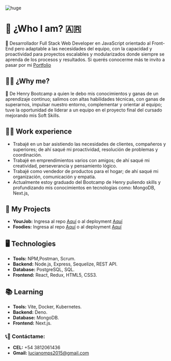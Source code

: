 ![huge](https://user-images.githubusercontent.com/95538929/177406022-2a845e5c-d3b2-4c86-ab2f-0ebb2b4bac25.gif)

# :boy: ¿Who I am? :argentina:
:large_orange_diamond: Desarrollador Full Stack Web Developer en JavaScript orientado al Front-End pero adaptable a las necesidades del equipo, con la capacidad y proactividad para proyectos escalables y modularizados donde siempre se aprenda de los procesos y resultados. Si querés conocerme más te invito a pasar por mi [Portfolio](hhtps://luciano-plaza.vercel.app)

## :man_student: ¿Why me?
:large_blue_diamond: De Henry Bootcamp a quien le debo mis conocimientos y ganas de un aprendizaje continuo; salimos con altas habilidades técnicas, con ganas de superarnos, impulsar nuestro entorno, complementar y orientar al equipo; tuve la oportunidad de liderar a un equipo en el proyecto final del cursado mejorando mis Soft Skills.

## :running_man: Work experience
- Trabajé en un bar asistiendo las necesidades de clientes, compañeros y superiores; de ahí saqué mi proactividad, resolución de problemas y coordinación.
- Trabajé en emprendimientos varios con amigos; de ahí saqué mi creatividad, perseverancia y pensamiento lógico.
- Trabajé como vendedor de productos para el hogar; de ahí saqué mi organización, comunicación y empatía.
- Actualmente estoy graduado del Bootcamp de Henry puliendo skills y profundizando mis conocimientos en tecnologías como: MongoDB, Next.js, 

## :rocket: My Projects
- __YourJob:__ Ingresa al repo [Aquí](https://github.com/Luciano-plaza/Your-Job) o al deployment [Aquí](http://your-job-seven.vercel.app)
- __Foodies:__ Ingresa al repo [Aquí](https://github.com/Luciano-plaza/PI-FOOD) o al deployment [Aquí](https://pi-food-liard.vercel.app)


## :desktop_computer: Technologies
- __Tools:__ NPM,Postman, Scrum.
- __Backend:__ Node.js, Express, Sequelize, REST API.
- __Database:__ PostgreSQL, SQL.
- __Frontend:__ React, Redux, HTML5, CSS3.

## :books: Learning
- __Tools:__ Vite, Docker, Kubernetes.
- __Backend:__ Deno.
- __Database:__ MongoDB.
- __Frontend:__ Next.js.


### :telephone_receiver::email: __Contáctame:__
- __CEL:__ +54 3812061436
- __Gmail:__ lucianomps2015@gmail.com
